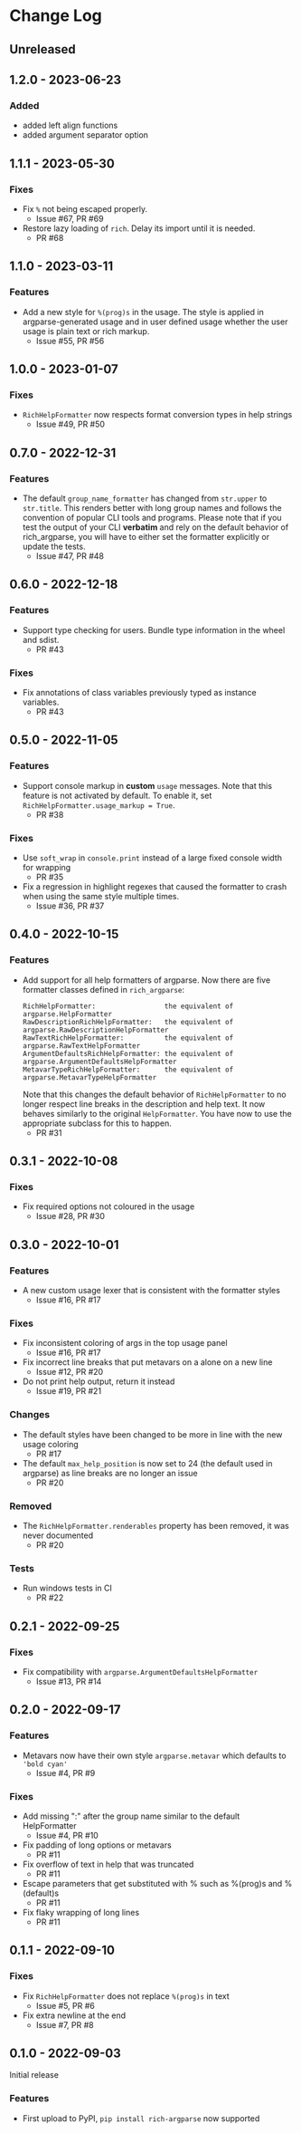 # Change Log

## Unreleased

## 1.2.0 - 2023-06-23

### Added
- added left align functions
- added argument separator option

## 1.1.1 - 2023-05-30

### Fixes
- Fix `%` not being escaped properly.
  * Issue #67, PR #69
- Restore lazy loading of `rich`. Delay its import until it is needed.
  * PR #68

## 1.1.0 - 2023-03-11

### Features
- Add a new style for `%(prog)s` in the usage. The style is applied in argparse-generated usage and
  in user defined usage whether the user usage is plain text or rich markup.
  * Issue #55, PR #56

## 1.0.0 - 2023-01-07

### Fixes
- `RichHelpFormatter` now respects format conversion types in help strings
  * Issue #49, PR #50

## 0.7.0 - 2022-12-31

### Features
- The default `group_name_formatter` has changed from `str.upper` to `str.title`. This renders
  better with long group names and follows the convention of popular CLI tools and programs.
  Please note that if you test the output of your CLI **verbatim** and rely on the default behavior
  of rich_argparse, you will have to either set the formatter explicitly or update the tests.
  * Issue #47, PR #48

## 0.6.0 - 2022-12-18

### Features
- Support type checking for users. Bundle type information in the wheel and sdist.
  * PR #43

### Fixes
- Fix annotations of class variables previously typed as instance variables.
  * PR #43

## 0.5.0 - 2022-11-05

### Features
- Support console markup in **custom** `usage` messages. Note that this feature is not activated by
  default. To enable it, set `RichHelpFormatter.usage_markup = True`.
  * PR #38

### Fixes
- Use `soft_wrap` in `console.print` instead of a large fixed console width for wrapping
  * PR #35
- Fix a regression in highlight regexes that caused the formatter to crash when using the same
  style multiple times.
  * Issue #36, PR #37

## 0.4.0 - 2022-10-15

### Features
- Add support for all help formatters of argparse. Now there are five formatter classes defined in
  `rich_argparse`:
  ```
  RichHelpFormatter:                 the equivalent of argparse.HelpFormatter
  RawDescriptionRichHelpFormatter:   the equivalent of argparse.RawDescriptionHelpFormatter
  RawTextRichHelpFormatter:          the equivalent of argparse.RawTextHelpFormatter
  ArgumentDefaultsRichHelpFormatter: the equivalent of argparse.ArgumentDefaultsHelpFormatter
  MetavarTypeRichHelpFormatter:      the equivalent of argparse.MetavarTypeHelpFormatter
  ```
  Note that this changes the default behavior of `RichHelpFormatter` to no longer respect line
  breaks in the description and help text. It now behaves similarly to the original
  `HelpFormatter`. You have now to use the appropriate subclass for this to happen.
  * PR #31

## 0.3.1 - 2022-10-08

### Fixes
- Fix required options not coloured in the usage
  * Issue #28, PR #30

## 0.3.0 - 2022-10-01

### Features
- A new custom usage lexer that is consistent with the formatter styles
  * Issue #16, PR #17

### Fixes
- Fix inconsistent coloring of args in the top usage panel
  * Issue #16, PR #17
- Fix incorrect line breaks that put metavars on a alone on a new line
  * Issue #12, PR #20
- Do not print help output, return it instead
  * Issue #19, PR #21

### Changes
- The default styles have been changed to be more in line with the new usage coloring
  * PR #17
- The default `max_help_position` is now set to 24 (the default used in argparse) as line breaks
  are no longer an issue
  * PR #20

### Removed
- The `RichHelpFormatter.renderables` property has been removed, it was never documented
  * PR #20

### Tests
- Run windows tests in CI
  * PR #22

## 0.2.1 - 2022-09-25

### Fixes
- Fix compatibility with `argparse.ArgumentDefaultsHelpFormatter`
  * Issue #13, PR #14

## 0.2.0 - 2022-09-17

### Features
- Metavars now have their own style `argparse.metavar` which defaults to `'bold cyan'`
  * Issue #4, PR #9

### Fixes
- Add missing ":" after the group name similar to the default HelpFormatter
  * Issue #4, PR #10
- Fix padding of long options or metavars
  * PR #11
- Fix overflow of text in help that was truncated
  * PR #11
- Escape parameters that get substituted with % such as %(prog)s and %(default)s
  * PR #11
- Fix flaky wrapping of long lines
  * PR #11

## 0.1.1 - 2022-09-10

### Fixes
- Fix `RichHelpFormatter` does not replace `%(prog)s` in text
  * Issue #5, PR #6
- Fix extra newline at the end
  * Issue #7, PR #8

## 0.1.0 - 2022-09-03

Initial release

### Features
- First upload to PyPI, `pip install rich-argparse` now supported
